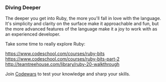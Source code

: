 ### Diving Deeper

The deeper you get into Ruby, the more you'll fall in love with the language. It's simplicity and clarity on the surface make it approachable and fun, but the more advanced features of the language make it a joy to work with as an experienced developer.

Take some time to really explore Ruby:

https://www.codeschool.com/courses/ruby-bits
https://www.codeschool.com/courses/ruby-bits-part-2
http://teamtreehouse.com/library/ruby-20-walkthrough

Join [Codewars](http://www.codewars.com/?language=ruby) to test your knowledge and sharp your skills.